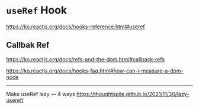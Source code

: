 # `useRef` Hook

<https://ko.reactjs.org/docs/hooks-reference.html#useref>

## Callbak Ref

<https://ko.reactjs.org/docs/refs-and-the-dom.html#callback-refs>

<https://ko.reactjs.org/docs/hooks-faq.html#how-can-i-measure-a-dom-node>

---

Make useRef lazy — 4 ways
<https://thoughtspile.github.io/2021/11/30/lazy-useref/>
